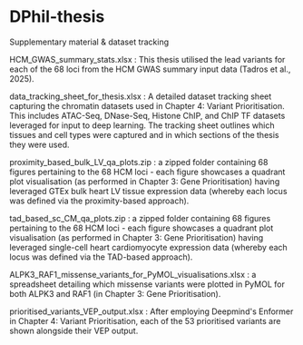 # DPhil-thesis
Supplementary material &amp; dataset tracking

HCM_GWAS_summary_stats.xlsx : This thesis utilised the lead variants for each of the 68 loci from the HCM GWAS summary input data (Tadros et al., 2025).

data_tracking_sheet_for_thesis.xlsx : A detailed dataset tracking sheet capturing the chromatin datasets used in Chapter 4: Variant Prioritisation. This includes ATAC-Seq, DNase-Seq, Histone ChIP, and ChIP TF datasets leveraged for input to deep learning. The tracking sheet outlines which tissues and cell types were captured and in which sections of the thesis they were used. 

proximity_based_bulk_LV_qa_plots.zip : a zipped folder containing 68 figures pertaining to the 68 HCM loci - each figure showcases a quadrant plot visualisation (as performed in Chapter 3: Gene Prioritisation) having leveraged GTEx bulk heart LV tissue expression data (whereby each locus was defined via the proximity-based approach).

tad_based_sc_CM_qa_plots.zip : a zipped folder containing 68 figures pertaining to the 68 HCM loci - each figure showcases a quadrant plot visualisation (as performed in Chapter 3: Gene Prioritisation) having leveraged single-cell heart cardiomyocyte expression data (whereby each locus was defined via the TAD-based approach).

ALPK3_RAF1_missense_variants_for_PyMOL_visualisations.xlsx : a spreadsheet detailing which missense variants were plotted in PyMOL for both ALPK3 and RAF1 (in Chapter 3: Gene Prioritisation). 

prioritised_variants_VEP_output.xlsx : After employing Deepmind's Enformer in Chapter 4: Variant Prioritisation, each of the 53 prioritised variants are shown alongside their VEP output.
